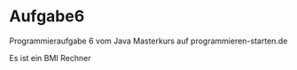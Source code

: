 # Aufgabe6
Programmieraufgabe 6 vom Java Masterkurs auf programmieren-starten.de

Es ist ein BMI Rechner
